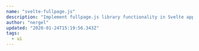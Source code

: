 ```yaml
---
name: "svelte-fullpage.js"
description: "Implement fullpage.js library functionality in Svelte applications."
author: "nergel"
updated: "2020-01-24T15:19:56.343Z"
tags: 
  - ui
---
```

